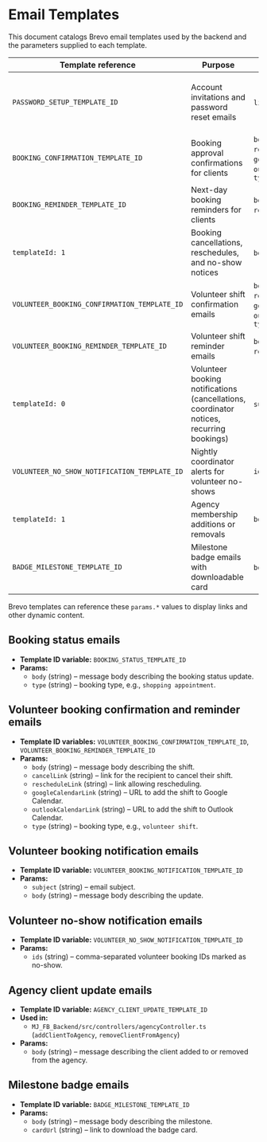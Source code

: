 # Email Templates

This document catalogs Brevo email templates used by the backend and the
parameters supplied to each template.

| Template reference | Purpose | Params | Used in |
| ------------------- | ------- | ------ | ------- |
| `PASSWORD_SETUP_TEMPLATE_ID` | Account invitations and password reset emails | `link`, `token` | `authController.ts`, `agencyController.ts`, `admin/staffController.ts`, `admin/adminStaffController.ts`, `volunteerController.ts`, `userController.ts` |
| `BOOKING_CONFIRMATION_TEMPLATE_ID` | Booking approval confirmations for clients | `body`, `cancelLink`, `rescheduleLink`, `googleCalendarLink`, `outlookCalendarLink`, `type` | `bookingController.ts` |
| `BOOKING_REMINDER_TEMPLATE_ID` | Next-day booking reminders for clients | `body`, `cancelLink`, `rescheduleLink`, `type` | `bookingReminderJob.ts` |
| `templateId: 1` | Booking cancellations, reschedules, and no-show notices | `body`, `type` | `bookingController.ts` |
| `VOLUNTEER_BOOKING_CONFIRMATION_TEMPLATE_ID` | Volunteer shift confirmation emails | `body`, `cancelLink`, `rescheduleLink`, `googleCalendarLink`, `outlookCalendarLink`, `type` | `volunteerBookingController.ts` |
| `VOLUNTEER_BOOKING_REMINDER_TEMPLATE_ID` | Volunteer shift reminder emails | `body`, `cancelLink`, `rescheduleLink`, `type` | `volunteerShiftReminderJob.ts` |
| `templateId: 0` | Volunteer booking notifications (cancellations, coordinator notices, recurring bookings) | `subject`, `body` | `volunteerBookingController.ts` |
| `VOLUNTEER_NO_SHOW_NOTIFICATION_TEMPLATE_ID` | Nightly coordinator alerts for volunteer no-shows | `ids` | `volunteerNoShowCleanupJob.ts` |
| `templateId: 1` | Agency membership additions or removals | `body` | `agencyController.ts` |
| `BADGE_MILESTONE_TEMPLATE_ID` | Milestone badge emails with downloadable card | `body`, `cardUrl` | `badgeUtils.ts` |

Brevo templates can reference these `params.*` values to display links and other
dynamic content.

## Booking status emails

- **Template ID variable:** `BOOKING_STATUS_TEMPLATE_ID`
- **Params:**
  - `body` (string) – message body describing the booking status update.
  - `type` (string) – booking type, e.g., `shopping appointment`.

## Volunteer booking confirmation and reminder emails

- **Template ID variables:** `VOLUNTEER_BOOKING_CONFIRMATION_TEMPLATE_ID`, `VOLUNTEER_BOOKING_REMINDER_TEMPLATE_ID`
- **Params:**
  - `body` (string) – message body describing the shift.
  - `cancelLink` (string) – link for the recipient to cancel their shift.
  - `rescheduleLink` (string) – link allowing rescheduling.
  - `googleCalendarLink` (string) – URL to add the shift to Google Calendar.
  - `outlookCalendarLink` (string) – URL to add the shift to Outlook Calendar.
  - `type` (string) – booking type, e.g., `volunteer shift`.

## Volunteer booking notification emails

- **Template ID variable:** `VOLUNTEER_BOOKING_NOTIFICATION_TEMPLATE_ID`
- **Params:**
  - `subject` (string) – email subject.
  - `body` (string) – message body describing the update.

## Volunteer no-show notification emails

- **Template ID variable:** `VOLUNTEER_NO_SHOW_NOTIFICATION_TEMPLATE_ID`
- **Params:**
  - `ids` (string) – comma-separated volunteer booking IDs marked as no-show.

## Agency client update emails

- **Template ID variable:** `AGENCY_CLIENT_UPDATE_TEMPLATE_ID`
- **Used in:**
  - `MJ_FB_Backend/src/controllers/agencyController.ts` (`addClientToAgency`, `removeClientFromAgency`)
- **Params:**
  - `body` (string) – message describing the client added to or removed from the agency.

## Milestone badge emails

- **Template ID variable:** `BADGE_MILESTONE_TEMPLATE_ID`
- **Params:**
  - `body` (string) – message body describing the milestone.
  - `cardUrl` (string) – link to download the badge card.

